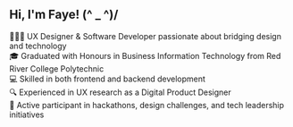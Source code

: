 ## Hi, I'm Faye! (^ _ ^)/

👩🏼‍💻 UX Designer & Software Developer passionate about bridging design and technology<br/>
🎓 Graduated with Honours in Business Information Technology from Red River College Polytechnic<br/>
💻 Skilled in both frontend and backend development<br/>
🔍 Experienced in UX research as a Digital Product Designer<br/>
🚀 Active participant in hackathons, design challenges, and tech leadership initiatives<br/>


